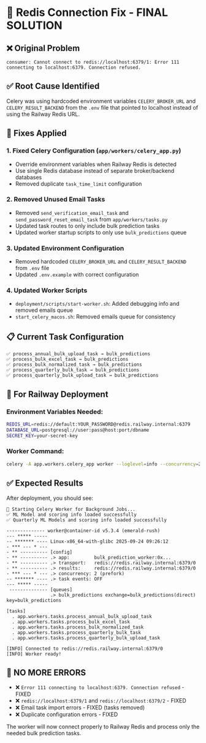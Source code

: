 # 🔧 Redis Connection Fix - FINAL SOLUTION

## ❌ **Original Problem**
```
consumer: Cannot connect to redis://localhost:6379/1: Error 111 connecting to localhost:6379. Connection refused.
```

## ✅ **Root Cause Identified**
Celery was using hardcoded environment variables `CELERY_BROKER_URL` and `CELERY_RESULT_BACKEND` from the `.env` file that pointed to localhost instead of using the Railway Redis URL.

## 🔧 **Fixes Applied**

### 1. **Fixed Celery Configuration** (`app/workers/celery_app.py`)
- Override environment variables when Railway Redis is detected
- Use single Redis database instead of separate broker/backend databases
- Removed duplicate `task_time_limit` configuration

### 2. **Removed Unused Email Tasks**
- Removed `send_verification_email_task` and `send_password_reset_email_task` from `app/workers/tasks.py`
- Updated task routes to only include bulk prediction tasks
- Updated worker startup scripts to only use `bulk_predictions` queue

### 3. **Updated Environment Configuration**
- Removed hardcoded `CELERY_BROKER_URL` and `CELERY_RESULT_BACKEND` from `.env` file
- Updated `.env.example` with correct configuration

### 4. **Updated Worker Scripts**
- `deployment/scripts/start-worker.sh`: Added debugging info and removed emails queue
- `start_celery_macos.sh`: Removed emails queue for consistency

## 📋 **Current Task Configuration**
```
✅ process_annual_bulk_upload_task → bulk_predictions
✅ process_bulk_excel_task → bulk_predictions
✅ process_bulk_normalized_task → bulk_predictions
✅ process_quarterly_bulk_task → bulk_predictions
✅ process_quarterly_bulk_upload_task → bulk_predictions
```

## 🚂 **For Railway Deployment**

### Environment Variables Needed:
```bash
REDIS_URL=redis://default:YOUR_PASSWORD@redis.railway.internal:6379
DATABASE_URL=postgresql://user:pass@host:port/dbname
SECRET_KEY=your-secret-key
```

### Worker Command:
```bash
celery -A app.workers.celery_app worker --loglevel=info --concurrency=2 --queues=bulk_predictions
```

## ✅ **Expected Results**

After deployment, you should see:
```
🔄 Starting Celery Worker for Background Jobs...
✅ ML Model and scoring info loaded successfully
✅ Quarterly ML Models and scoring info loaded successfully

-------------- worker@container-id v5.3.4 (emerald-rush)
--- ***** ----- 
-- ******* ---- Linux-x86_64-with-glibc 2025-09-24 09:26:12
- *** --- * --- 
- ** ---------- [config]
- ** ---------- .> app:         bulk_prediction_worker:0x...
- ** ---------- .> transport:   redis://redis.railway.internal:6379/0
- ** ---------- .> results:     redis://redis.railway.internal:6379/0
- *** --- * --- .> concurrency: 2 (prefork)
-- ******* ---- .> task events: OFF
--- ***** ----- 
 -------------- [queues]
                .> bulk_predictions exchange=bulk_predictions(direct) key=bulk_predictions

[tasks]
  . app.workers.tasks.process_annual_bulk_upload_task
  . app.workers.tasks.process_bulk_excel_task
  . app.workers.tasks.process_bulk_normalized_task
  . app.workers.tasks.process_quarterly_bulk_task
  . app.workers.tasks.process_quarterly_bulk_upload_task

[INFO] Connected to redis://redis.railway.internal:6379/0
[INFO] Worker ready!
```

## 🎯 **NO MORE ERRORS**
- ❌ `Error 111 connecting to localhost:6379. Connection refused` - FIXED
- ❌ `redis://localhost:6379/1` and `redis://localhost:6379/2` - FIXED  
- ❌ Email task import errors - FIXED (tasks removed)
- ❌ Duplicate configuration errors - FIXED

The worker will now connect properly to Railway Redis and process only the needed bulk prediction tasks.
